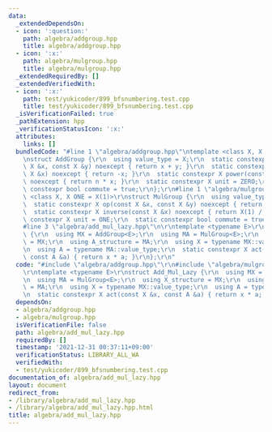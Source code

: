 ```yaml
---
data:
  _extendedDependsOn:
  - icon: ':question:'
    path: algebra/addgroup.hpp
    title: algebra/addgroup.hpp
  - icon: ':x:'
    path: algebra/mulgroup.hpp
    title: algebra/mulgroup.hpp
  _extendedRequiredBy: []
  _extendedVerifiedWith:
  - icon: ':x:'
    path: test/yukicoder/899_bfsnumbering.test.cpp
    title: test/yukicoder/899_bfsnumbering.test.cpp
  _isVerificationFailed: true
  _pathExtension: hpp
  _verificationStatusIcon: ':x:'
  attributes:
    links: []
  bundledCode: "#line 1 \"algebra/addgroup.hpp\"\ntemplate <class X, X ZERO = X(0)>\r\
    \nstruct AddGroup {\r\n  using value_type = X;\r\n  static constexpr X op(const\
    \ X &x, const X &y) noexcept { return x + y; }\r\n  static constexpr X inverse(const\
    \ X &x) noexcept { return -x; }\r\n  static constexpr X power(const X &x, ll n)\
    \ noexcept { return n * x; }\r\n  static constexpr X unit = ZERO;\r\n  static\
    \ constexpr bool commute = true;\r\n};\r\n#line 1 \"algebra/mulgroup.hpp\"\ntemplate\
    \ <class X, X ONE = X(1)>\r\nstruct MulGroup {\r\n  using value_type = X;\r\n\
    \  static constexpr X op(const X &x, const X &y) noexcept { return x * y; }\r\n\
    \  static constexpr X inverse(const X &x) noexcept { return X(1) / x; }\r\n  static\
    \ constexpr X unit = ONE;\r\n  static constexpr bool commute = true;\r\n};\r\n\
    #line 3 \"algebra/add_mul_lazy.hpp\"\n\r\ntemplate <typename E>\r\nstruct Add_Mul_Lazy\
    \ {\r\n  using MX = AddGroup<E>;\r\n  using MA = MulGroup<E>;\r\n  using X_structure\
    \ = MX;\r\n  using A_structure = MA;\r\n  using X = typename MX::value_type;\r\
    \n  using A = typename MA::value_type;\r\n  static constexpr X act(const X &x,\
    \ const A &a) { return x * a; }\r\n};\r\n"
  code: "#include \"algebra/addgroup.hpp\"\r\n#include \"algebra/mulgroup.hpp\"\r\n\
    \r\ntemplate <typename E>\r\nstruct Add_Mul_Lazy {\r\n  using MX = AddGroup<E>;\r\
    \n  using MA = MulGroup<E>;\r\n  using X_structure = MX;\r\n  using A_structure\
    \ = MA;\r\n  using X = typename MX::value_type;\r\n  using A = typename MA::value_type;\r\
    \n  static constexpr X act(const X &x, const A &a) { return x * a; }\r\n};\r\n"
  dependsOn:
  - algebra/addgroup.hpp
  - algebra/mulgroup.hpp
  isVerificationFile: false
  path: algebra/add_mul_lazy.hpp
  requiredBy: []
  timestamp: '2021-12-31 00:37:11+09:00'
  verificationStatus: LIBRARY_ALL_WA
  verifiedWith:
  - test/yukicoder/899_bfsnumbering.test.cpp
documentation_of: algebra/add_mul_lazy.hpp
layout: document
redirect_from:
- /library/algebra/add_mul_lazy.hpp
- /library/algebra/add_mul_lazy.hpp.html
title: algebra/add_mul_lazy.hpp
---
```

